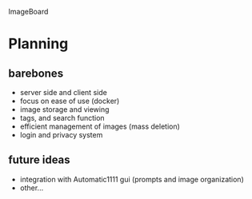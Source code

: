 ImageBoard

# Planning
## barebones
- server side and client side
- focus on ease of use (docker) 
- image storage and viewing
- tags, and search function
- efficient management of images (mass deletion)
- login and privacy system
## future ideas
- integration with Automatic1111 gui (prompts and image organization)
- other... 